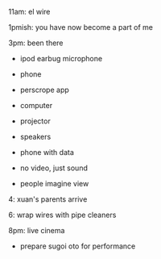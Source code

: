 11am: el wire 

1pmish: you have now become a part of me

3pm: been there

- ipod earbug microphone

- phone

- perscrope app

- computer

- projector

- speakers

- phone with data

- no video, just sound

- people imagine view

4: xuan's parents arrive

6: wrap wires with pipe cleaners

8pm: live cinema

-  prepare sugoi oto for performance
